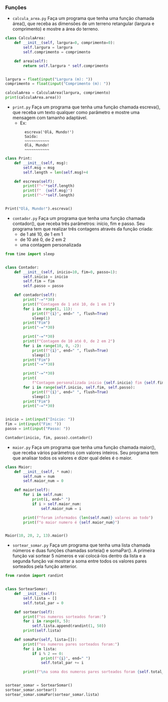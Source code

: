 ### Funções

- `calcula_area.py` Faça um programa que tenha uma função chamada área(), que receba as dimensões de um terreno retangular (largura e comprimento) e mostre a área do terreno.

```py
class CalculaArea:
    def __init__(self, largura=0, comprimento=0):
        self.largura = largura
        self.comprimento = comprimento

    def area(self):
        return self.largura * self.comprimento


largura = float(input("Largura (m): "))
comprimento = float(input("Comprimento (m): "))

calculaArea = CalculaArea(largura, comprimento)
print(calculaArea.area())
```

- `print.py` Faça um programa que tenha uma função chamada escreva(), que receba um texto qualquer como parâmetro e mostre uma mensagem com tamanho adaptável.
  - Ex:
    ```
      escreva('Olá, Mundo!')
      Saída:
      ~~~~~~~~~~~
      Olá, Mundo!
      ~~~~~~~~~~~
    ```

```py
class Print:
    def __init__(self, msg):
        self.msg = msg
        self.length = len(self.msg)+4

    def escreva(self):
        print(f"~"*self.length)
        print(f"  {self.msg}")
        print(f"~"*self.length)


Print("Olá, Mundo!").escreva()
```

- `contador.py` Faça um programa que tenha uma função chamada contador(), que receba três parâmetros: início, fim e passo. Seu programa tem que realizar três contagens através da função criada:
  - de 1 até 10, de 1 em 1
  - de 10 até 0, de 2 em 2
  - uma contagem personalizada

```py
from time import sleep


class Contador:
    def __init__(self, inicio=10, fim=0, passo=1):
        self.inicio = inicio
        self.fim = fim
        self.passo = passo

    def contador(self):
        print("-="*30)
        print(f"Contagem de 1 até 10, de 1 em 1")
        for i in range(1, 11):
            print(f"{i}", end=" ", flush=True)
            sleep(1)
        print("Fim")
        print("-="*30)

        print("-="*30)
        print(f"Contagem de 10 até 0, de 2 em 2")
        for i in range(10, 0, -2):
            print(f"{i}", end=" ", flush=True)
            sleep(1)
        print("Fim")
        print("-="*30)

        print("-="*30)
        print(
            f"Contagem personalizada inicio {self.inicio} fim {self.fim} e pula de {self.passo} em {self.passo}")
        for i in range(self.inicio, self.fim, self.passo):
            print(f"{i}", end=" ", flush=True)
            sleep(1)
        print("Fim")
        print("-="*30)


inicio = int(input("Inicio: "))
fim = int(input("Fim: "))
passo = int(input("Passo: "))

Contador(inicio, fim, passo).contador()
```

- `maior.py` Faça um programa que tenha uma função chamada maior(), que receba vários parâmetros com valores inteiros. Seu programa tem que analisar todos os valores e dizer qual deles é o maior.

```py
class Maior:
    def __init__(self, * num):
        self.num = num
        self.maior_num = 0

    def maior(self):
        for i in self.num:
            print(i, end=" ")
            if i > self.maior_num:
                self.maior_num = i

        print(f"foram informados {len(self.num)} valores ao todo")
        print(f"o maior numero é {self.maior_num}")


Maior(10, 20, 2, 13).maior()
```

- `sortear_somar.py` Faça um programa que tenha uma lista chamada números e duas funções chamadas sorteia() e somaPar(). A primeira função vai sortear 5 números e vai colocá-los dentro da lista e a segunda função vai mostrar a soma entre todos os valores pares sorteados pela função anterior.

```py
from random import randint


class SortearSomar:
    def __init__(self):
        self.lista = []
        self.total_par = 0

    def sortear(self):
        print(f"os numeros sorteados foram:")
        for i in range(0, 5):
            self.lista.append(randint(1, 50))
        print(self.lista)

    def somaPar(self, lista=[]):
        print(f"os numeros pares sorteados foram:")
        for i in lista:
            if i % 2 == 0:
                print(f"{i}", end=" ")
                self.total_par += i

        print(f"\na soma dos numeros pares sorteados foram {self.total_par}")


sortear_somar = SortearSomar()
sortear_somar.sortear()
sortear_somar.somaPar(sortear_somar.lista)
```
